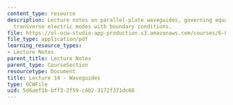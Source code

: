 ```yaml
---
content_type: resource
description: Lecture notes on parallel-plate waveguides, governing equations, and
  transverse electric modes with boundary conditions.
file: https://ol-ocw-studio-app-production.s3.amazonaws.com/courses/6-013-electromagnetics-and-applications-fall-2005/5d6aef1bbff32f59c4b23172f371dc68_lec14.pdf
file_type: application/pdf
learning_resource_types:
- Lecture Notes
parent_title: Lecture Notes
parent_type: CourseSection
resourcetype: Document
title: Lecture 14 - Waveguides
type: OCWFile
uid: 5d6aef1b-bff3-2f59-c4b2-3172f371dc68
---
```

